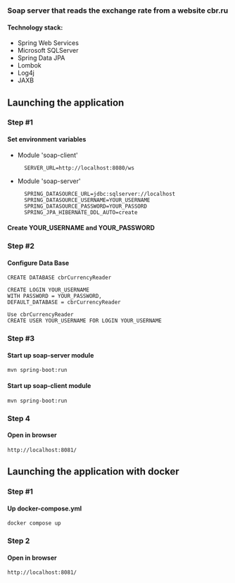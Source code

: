 ### Soap server that reads the exchange rate from a website cbr.ru

#### Technology stack:
* Spring Web Services
* Microsoft SQLServer
* Spring Data JPA
* Lombok
* Log4j
* JAXB

## Launching the application
### Step #1
#### Set environment variables

- Module 'soap-client' 
  ```
    SERVER_URL=http://localhost:8080/ws
  ```
- Module 'soap-server' 
  ```
    SPRING_DATASOURCE_URL=jdbc:sqlserver://localhost
    SPRING_DATASOURCE_USERNAME=YOUR_USERNAME
    SPRING_DATASOURCE_PASSWORD=YOUR_PASSORD
    SPRING_JPA_HIBERNATE_DDL_AUTO=create
  ```
#### Create YOUR_USERNAME and YOUR_PASSWORD
### Step #2
#### Configure Data Base
```
CREATE DATABASE cbrCurrencyReader
```
```
CREATE LOGIN YOUR_USERNAME   
WITH PASSWORD = YOUR_PASSWORD,
DEFAULT_DATABASE = cbrCurrencyReader
```
```
Use cbrCurrencyReader
CREATE USER YOUR_USERNAME FOR LOGIN YOUR_USERNAME
```
### Step #3
#### Start up soap-server module
```
mvn spring-boot:run
```
#### Start up soap-client module
```
mvn spring-boot:run
```
### Step 4
#### Open in browser
```
http://localhost:8081/
```
## Launching the application with docker
### Step #1
#### Up docker-compose.yml
```
docker compose up
```
### Step 2
#### Open in browser
```
http://localhost:8081/
```